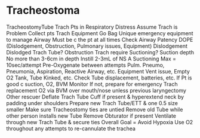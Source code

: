 # Tracheostoma

TracheostomyTube
Trach Pts in Respiratory Distress
Assume Trach is Problem  Collect pts Trach Equipment
Go Bag  Unique emergency equipment to manage Airway  Must be c the pt at all times
Check Airway Patency  DOPE (Dislodgement, Obstruction, Pulmonary issues, Equipment)
Dislodgement  Dislodged Trach Tube?
Obstruction  Trach require Suctioning?
Suction depth  No more than 3-6cm in depth
Instill 2-3mL of NS  A Suctioning  Max = 10sec/attempt  Pre-Oxygenate between attempts
Pulm.  Pneumo, Pneumonia, Aspiration, Reactive Airway, etc.
Equipment  Vent issue, Empty O2 Tank, Tube Kinked, etc.  Check Tube displacement, batteries, etc.
If Pt is good c suction, O2, BVM  Monitor  If not, prepare for emergency Trach replacement
O2 via BVM over mouth/nose unless previous laryngectomy
Other rescuer  Deflate Trach Tube Cuff if present & hyperextend neck by padding under shoulders
Prepare new Trach Tube/ETT & one 0.5 size smaller  Make sure Tracheostomy ties are untied
Remove old Tube while other person installs new Tube  Remove Obturator if present  Ventilate through new Trach Tube & secure ties
Overall Goal = Avoid Hypoxia  Use O2 throughout any attempts to re-cannulate the trachea
